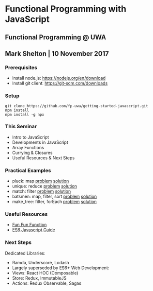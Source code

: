 # Functional Programming with JavaScript
## Functional Programming @ UWA
## Mark Shelton | 10 November 2017

### Prerequisites
- Install node.js: <https://nodejs.org/en/download>
- Install git client: <https://git-scm.com/downloads>

### Setup
```
git clone https://github.com/fp-uwa/getting-started-javascript.git
npm install
npm install -g npx
```

### This Seminar
- Intro to JavaScript
- Developments in JavaScript
- Array Functions
- Currying &amp; Closures
- Useful Resources &amp; Next Steps

### Practical Examples
- pluck: map [problem](./problems/pluck.js) [solution](./solutions/pluck.js)
- unique: reduce [problem](./problems/unique.js) [solution](./solutions/unique.js)
- match: filter [problem](./problems/match.js) [solution](./solutions/match.js)
- batsmen: map, filter, sort [problem](./problems/batsmen.js) [solution](./solutions/batsmen.js)
- make_tree: filter, forEach [problem](./problems/make_tree.js) [solution](./solutions/make_tree.js)

### Useful Resources
- [Fun Fun Function](https://youtube.com/watch?v=BMUiFMZr7vk&amp;t)
- [ES6 Javascript Guide](https://www.rallycoding.com/courses/es6-javascript-the-complete-developers-guide/)

### Next Steps
Dedicated Libraries: 
  - Ramda, Underscore, Lodash
  - Largely superseded by ES6+
Web Development:
  - Views: React HOC (Composable)
  - Store: Redux, ImmutableJS
  - Actions: Redux Observable, Sagas

